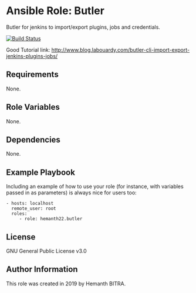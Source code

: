 Ansible Role: Butler
====================

Butler for jenkins to import/export plugins, jobs and credentials.

[![Build Status](https://travis-ci.org/hemanth22/ansible-role-butler.svg?branch=master)](https://travis-ci.org/hemanth22/ansible-role-butler)

Good Tutorial link: http://www.blog.labouardy.com/butler-cli-import-export-jenkins-plugins-jobs/

Requirements
------------

None.

Role Variables
--------------

None.

Dependencies
------------

None.

Example Playbook
----------------

Including an example of how to use your role (for instance, with variables passed in as parameters) is always nice for users too:

    - hosts: localhost
      remote_user: root
      roles:
         - role: hemanth22.butler

License
-------

GNU General Public License v3.0

Author Information
------------------

This role was created in 2019 by Hemanth BITRA.
